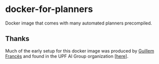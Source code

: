 
# docker-for-planners

Docker image that comes with many automated planners precompiled.

## Thanks

Much of the early setup for this docker image was produced by [Guillem Francès](mailto:guillem.frances@upf.edu) and found in the UPF AI Group organization [[here](https://github.com/aig-upf/docker-images/blob/master/starter-kit/Dockerfile)].
